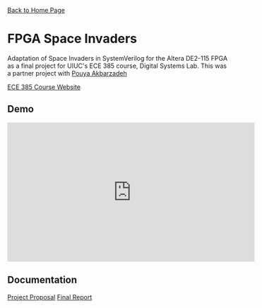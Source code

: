 [Back to Home Page](README.md)
# FPGA Space Invaders
Adaptation of Space Invaders in SystemVerilog for the Altera DE2-115 FPGA as a final project for UIUC's ECE 385 course, Digital Systems Lab. 
This was a partner project with [Pouya Akbarzadeh](https://github.com/OfficialPouya)

[ECE 385 Course Website](https://ece.illinois.edu/academics/courses/ECE385)


## Demo

<iframe width="560" height="315" src="https://www.youtube.com/embed/cysRJn-WV2o" title="YouTube video player" frameborder="0" allow="accelerometer; autoplay; clipboard-write; encrypted-media; gyroscope; picture-in-picture" allowfullscreen></iframe>

## Documentation
[Project Proposal](FPGA-space-invaders/FPGA_Space_Invaders_Project_Proposal.pdf)
[Final Report](FPGA-space-invaders/FPGA_Space_Invaders_Final_Report.pdf)
